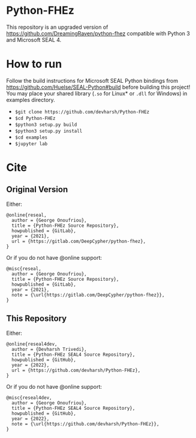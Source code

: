 # Python-FHEz
This repository is an upgraded version of https://github.com/DreamingRaven/python-fhez compatible with Python 3 and Microsoft SEAL 4.


# How to run

Follow the build instructions for Microsoft SEAL Python bindings from https://github.com/Huelse/SEAL-Python#build before building this project! You may place your shared library (```.so``` for Linux* or ```.dll``` for Windows) in examples directory.

- ```$git clone https://github.com/devharsh/Python-FHEz```
- ```$cd Python-FHEz```
- ```$python3 setup.py build```
- ```$python3 setup.py install```
- ```$cd examples```
- ```$jupyter lab```


# Cite

## Original Version

Either:
```
@online{reseal,
  author = {George Onoufriou},
  title = {Python-FHEz Source Repository},
  howpublished = {GitLab},
  year = {2021},
  url = {https://gitlab.com/DeepCypher/python-fhez},
}
```

Or if you do not have @online support:
```
@misc{reseal,
  author = {George Onoufriou},
  title = {Python-FHEz Source Repository},
  howpublished = {GitLab},
  year = {2021},
  note = {\url{https://gitlab.com/DeepCypher/python-fhez}},
}
```

## This Repository

Either:
```
@online{reseal4dev,
  author = {Devharsh Trivedi},
  title = {Python-FHEz SEAL4 Source Repository},
  howpublished = {GitHub},
  year = {2022},
  url = {https://github.com/devharsh/Python-FHEz},
}
```

Or if you do not have @online support:
```
@misc{reseal4dev,
  author = {George Onoufriou},
  title = {Python-FHEz SEAL4 Source Repository},
  howpublished = {GitHub},
  year = {2022},
  note = {\url{https://github.com/devharsh/Python-FHEz}},
}
```
